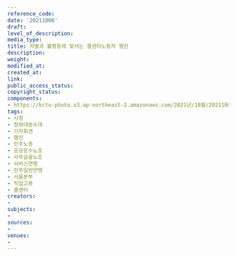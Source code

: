 ```yaml
---
reference_code: 
date: '20211006'
draft: 
level_of_description: 
media_type: 
title: 차별과 불평등에 맞서는 콜센터노동자 행진
description: 
weight: 
modified_at: 
created_at: 
link: 
public_access_status: 
copyright_status: 
components:
- https://kctu-photo.s3.ap-northeast-2.amazonaws.com/2021년/10월/20211006-차별과+불평등에+맞서는+콜센터노동자+행진_시청_청와대분수대_기자회견_행진_민주노총_공공운수노조_사무금융노조_서비스연맹_민주일반연맹_서울본부_직접고용_콜센터/_1D28529.jpg
tags:
- 시청
- 청와대분수대
- 기자회견
- 행진
- 민주노총
- 공공운수노조
- 사무금융노조
- 서비스연맹
- 민주일반연맹
- 서울본부
- 직접고용
- 콜센터
creators:
- 
subjects:
- 
sources:
- 
venues:
- 
---
```

